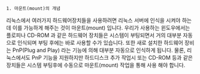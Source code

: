 
```
1. 마운트(mount)의 개념
```
  리눅스에서 여러가지 하드웨어장치들을 사용하려면 리눅스 서버에 인식을 시켜야 하는데 이를 가능하게 해주는 것이 마운트(mount) 입니다. 우리가 사용하는 윈도우에서는 플로피나 CD-ROM 과 같은 하드웨어 장치들은 시스템이 부팅되면서 거의 대부분 자동으로 인식되며 부팅 후에는 바로 사용할 수가 있습니다. 또한 새로 설치한 하드웨어 장비는 PnP(Plug and Play) 라는 기능에 의해 대부분 자동으로 인식하게 됩니다. 물론, 리눅스에서도 PnP 기능을 지원하지만 하드디스크 추가 작업시 또는 CD-ROM 등과 같은 장치들은 시스템 부팅후에 수동으로 마운트(mount) 작업을 통해 사용 해야 합니다.
